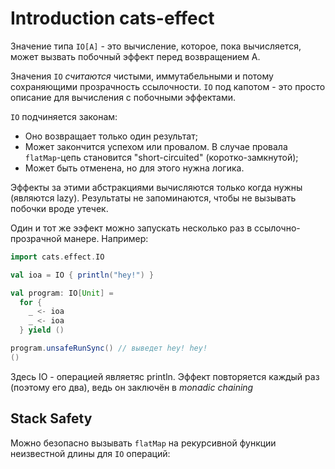 # Introduction cats-effect

Значение типа `IO[A]` - это вычисление, которое, пока вычисляется, может вызвать побочный эффект перед возвращением А.

Значения `IO` *считаются* чистыми, иммутабельными и потому сохраняющими прозрачность ссылочности. `IO` под капотом - это просто описание для вычисления с побочными эффектами.

`IO` подчиняется законам:

- Оно возвращает только один результат;
- Может закончится успехом или провалом. В случае провала `flatMap`-цепь становится "short-circuited" (коротко-замкнутой);
- Может быть отменена, но для этого нужна логика.

Эффекты за этими абстракциями вычисляются только когда нужны (являются lazy). Результаты не запоминаются, чтобы не вызывать побочки вроде утечек. 

Один и тот же ээфект можно запускать несколько раз в ссылочно-прозрачной манере. Например:

```scala
import cats.effect.IO

val ioa = IO { println("hey!") }

val program: IO[Unit] =
  for {
    _ <- ioa
    _ <- ioa
  } yield ()

program.unsafeRunSync() // выведет hey! hey!
()
```

Здесь IO - операцией являетяс println. Эффект повторяется каждый раз (поэтому его два), ведь он заключён в *monadic chaining*

## Stack Safety

Можно безопасно вызывать `flatMap` на рекурсивной функции неизвестной длины для `IO` операций:


